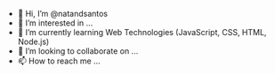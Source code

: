 - 👋 Hi, I’m @natandsantos
- 👀 I’m interested in ...
- 🌱 I’m currently learning Web Technologies (JavaScript, CSS, HTML, Node.js)
- 💞️ I’m looking to collaborate on ...
- 📫 How to reach me ...

<!---
natandsantos/natandsantos is a ✨ special ✨ repository because its `README.md` (this file) appears on your GitHub profile.
You can click the Preview link to take a look at your changes.
--->
